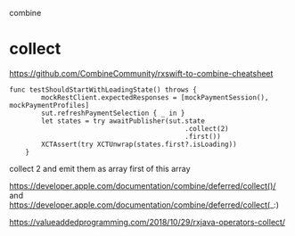 combine

# collect

https://github.com/CombineCommunity/rxswift-to-combine-cheatsheet 

```
func testShouldStartWithLoadingState() throws {
        mockRestClient.expectedResponses = [mockPaymentSession(), mockPaymentProfiles]
        sut.refreshPaymentSelection { _ in }
        let states = try awaitPublisher(sut.state
                                            .collect(2)
                                            .first())
        XCTAssert(try XCTUnwrap(states.first?.isLoading))
    }
```

collect 2 and emit them as array
first of this array

https://developer.apple.com/documentation/combine/deferred/collect()/
and 
https://developer.apple.com/documentation/combine/deferred/collect(_:)

https://valueaddedprogramming.com/2018/10/29/rxjava-operators-collect/